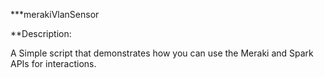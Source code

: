 ***merakiVlanSensor

**Description:

A Simple script that demonstrates how you can use the Meraki and Spark APIs for interactions.


